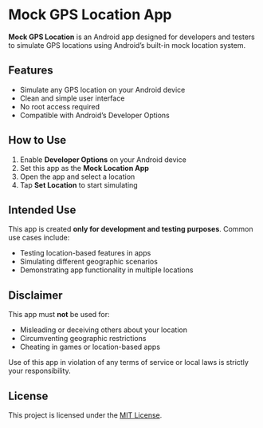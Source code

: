 # Mock GPS Location App

**Mock GPS Location** is an Android app designed for developers and testers to simulate GPS locations using Android’s built-in mock location system.

## Features

- Simulate any GPS location on your Android device
- Clean and simple user interface
- No root access required
- Compatible with Android’s Developer Options

## How to Use

1. Enable **Developer Options** on your Android device
2. Set this app as the **Mock Location App**
3. Open the app and select a location
4. Tap **Set Location** to start simulating

## Intended Use

This app is created **only for development and testing purposes**. Common use cases include:

- Testing location-based features in apps
- Simulating different geographic scenarios
- Demonstrating app functionality in multiple locations

## Disclaimer

This app must **not** be used for:
- Misleading or deceiving others about your location
- Circumventing geographic restrictions
- Cheating in games or location-based apps

Use of this app in violation of any terms of service or local laws is strictly your responsibility.

## License

This project is licensed under the [MIT License](LICENSE).

